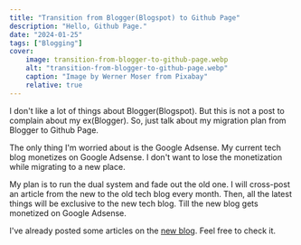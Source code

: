 ```yaml
---
title: "Transition from Blogger(Blogspot) to Github Page"
description: "Hello, Github Page."
date: "2024-01-25"
tags: ["Blogging"]
cover:
    image: transition-from-blogger-to-github-page.webp 
    alt: "transition-from-blogger-to-github-page.webp"
    caption: "Image by Werner Moser from Pixabay"
    relative: true
---
```


I don't like a lot of things about Blogger(Blogspot). But this is not a post to complain about my ex(Blogger). So, just talk about my migration plan from Blogger to Github Page.

The only thing I'm worried about is the Google Adsense. My current tech blog monetizes on Google Adsense. I don't want to lose the monetization while migrating to a new place. 

My plan is to run the dual system and fade out the old one. I will cross-post an article from the new to the old tech blog every month. Then, all the latest things will be exclusive to the new tech blog. Till the new blog gets monetized on Google Adsense.

I've already posted some articles on the [new blog](https://yjchoo.github.io/techblog). Feel free to check it.